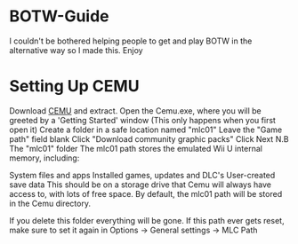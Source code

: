 # BOTW-Guide
I couldn't be bothered helping people to get and play BOTW in the alternative way so I made this. Enjoy

# Setting Up CEMU
Download [CEMU](https://cemu.info/releases/cemu_1.27.1.zip) and extract.
Open the Cemu.exe, where you will be greeted by a 'Getting Started' window (This only happens when you first open it)
Create a folder in a safe location named "mlc01"
Leave the "Game path" field blank
Click "Download community graphic packs"
Click Next
N.B The "mlc01" folder The mlc01 path stores the emulated Wii U internal memory, including:

System files and apps
Installed games, updates and DLC's
User-created save data
This should be on a storage drive that Cemu will always have access to, with lots of free space. By default, the mlc01 path will be stored in the Cemu directory.

If you delete this folder everything will be gone. If this path ever gets reset, make sure to set it again in Options -> General settings -> MLC Path
